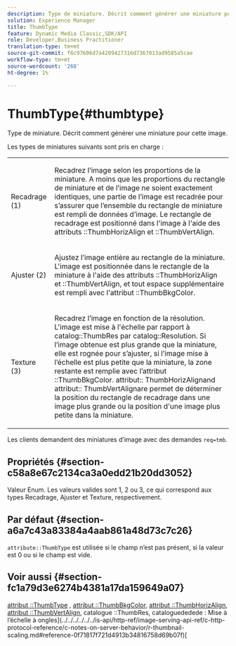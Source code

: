 ```yaml
---
description: Type de miniature. Décrit comment générer une miniature pour cette image.
solution: Experience Manager
title: ThumbType
feature: Dynamic Media Classic,SDK/API
role: Developer,Business Practitioner
translation-type: tm+mt
source-git-commit: f6c97606d7a4209427316d7367013ad9585a5cae
workflow-type: tm+mt
source-wordcount: '268'
ht-degree: 1%

---
```



# ThumbType{#thumbtype}

Type de miniature. Décrit comment générer une miniature pour cette image.

Les types de miniatures suivants sont pris en charge :

<table id="simpletable_874E4190A1DC4FB0AE1B2E3734746527"> 
 <tr class="strow"> 
  <td class="stentry"> <p>Recadrage (1) </p></td> 
  <td class="stentry"> <p>Recadrez l’image selon les proportions de la miniature. A moins que les proportions du rectangle de miniature et de l’image ne soient exactement identiques, une partie de l’image est recadrée pour s’assurer que l’ensemble du rectangle de miniature est rempli de données d’image. Le rectangle de recadrage est positionné dans l'image à l'aide des attributs <span class="codeph">::ThumbHorizAlign</span> et <span class="codeph">::ThumbVertAlign</span>. </p></td> 
 </tr> 
 <tr class="strow"> 
  <td class="stentry"> <p>Ajuster (2) </p></td> 
  <td class="stentry"> <p>Ajustez l’image entière au rectangle de la miniature. L'image est positionnée dans le rectangle de la miniature à l'aide des attributs <span class="codeph">::ThumbHorizAlign</span> et <span class="codeph">::ThumbVertAlign</span>, et tout espace supplémentaire est rempli avec l'attribut <span class="codeph">::ThumbBkgColor</span>. </p></td> 
 </tr> 
 <tr class="strow"> 
  <td class="stentry"> <p>Texture (3) </p></td> 
  <td class="stentry"> <p>Recadrez l’image en fonction de la résolution. L'image est mise à l'échelle par rapport à <span class="codeph"> catalog::ThumbRes</span> par <span class="codeph"> catalog::Resolution</span>. Si l’image obtenue est plus grande que la miniature, elle est rognée pour s’ajuster, si l’image mise à l’échelle est plus petite que la miniature, la zone restante est remplie avec l’attribut <span class="codeph">::ThumbBkgColor</span>. <span class="codeph"> attribut::</span> ThumbHorizAlignand  <span class="codeph"> attribut::</span> ThumbVertAlignare permet de déterminer la position du rectangle de recadrage dans une image plus grande ou la position d'une image plus petite dans la miniature. </p></td> 
 </tr> 
</table>

Les clients demandent des miniatures d’image avec des demandes `req=tmb`.

## Propriétés {#section-c58a8e67c2134ca3a0edd21b20dd3052}

Valeur Enum. Les valeurs valides sont 1, 2 ou 3, ce qui correspond aux types Recadrage, Ajuster et Texture, respectivement.

## Par défaut {#section-a6a7c43a83384a4aab861a48d73c7c26}

`attribute::ThumbType` est utilisée si le champ n’est pas présent, si la valeur est 0 ou si le champ est vide.

## Voir aussi {#section-fc1a79d3e6274b4381a17da159649a07}

[attribut ::ThumbType](../../../../../../is-api/image-catalog/image-serving-api-ref/c-image-catalog-reference/c-attributes-reference/r-thumbtype.md#reference-329e9dbf3e5f49548d1eb61915b538f5) ,  [attribut ::ThumbBkgColor](../../../../../../is-api/image-catalog/image-serving-api-ref/c-image-catalog-reference/c-attributes-reference/r-thumbbkgcolor.md#reference-8e38088e79a54446a9106d0b93c9b31e),  [attribut ::ThumbHorizAlign](../../../../../../is-api/image-catalog/image-serving-api-ref/c-image-catalog-reference/c-attributes-reference/r-thumbhorizalign.md#reference-0ae8b88669df4769a9053b22aca33691),  [attribut ::ThumbVertAlign](../../../../../../is-api/image-catalog/image-serving-api-ref/c-image-catalog-reference/c-attributes-reference/r-thumbvertalign.md#reference-d47c6b34588c4855b04ad134e472f04f), catalogue  ::ThumbRes, cataloguededede : Mise à l’échelle à ongles](../../../../../../is-api/http-ref/image-serving-api-ref/c-http-protocol-reference/c-notes-on-server-behavior/r-thumbnail-scaling.md#reference-0f71817f721d4913b34816758d69b07f)[](../../../../../../is-api/image-catalog/image-serving-api-ref/c-image-catalog-reference/c-image-svg-data-reference/c-image-data-reference/r-thumbres-cat.md#reference-eedb9991397347c3bed5bd0a785c4c69)[](../../../../../../is-api/image-catalog/image-serving-api-ref/c-image-catalog-reference/c-image-svg-data-reference/c-image-data-reference/r-resolution-cat.md#reference-de489f5f36b64bd0831749546f8728e1)[](../../../../../../is-api/http-ref/image-serving-api-ref/c-http-protocol-reference/c-command-reference/r-req/r-req.md#reference-907cdb4a97034db7ad94695f25552e76)[

